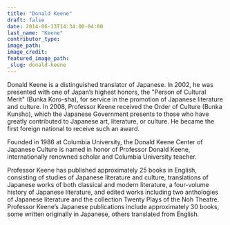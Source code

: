 ```yaml
---
title: "Donald Keene"
draft: false
date: 2014-06-13T14:34:00-04:00
last_name: "Keene"
contributor_type:
image_path:
image_credit:
featured_image_path:
_slug: donald-keene
---
```


Donald Keene is a distinguished translator of Japanese. In 2002, he was presented with one of Japan’s highest honors, the "Person of Cultural Merit" (Bunka Koro-sha), for service in the promotion of Japanese literature and culture. In 2008, Professor Keene received the Order of Culture (Bunka Kunsho), which the Japanese Government presents to those who have greatly contributed to Japanese art, literature, or culture. He became the first foreign national to receive such an award.

Founded in 1986 at Columbia University, the Donald Keene Center of Japanese Culture is named in honor of Professor Donald Keene, internationally renowned scholar and Columbia University teacher.

Professor Keene has published approximately 25 books in English, consisting of studies of Japanese literature and culture, translations of Japanese works of both classical and modern literature, a four-volume history of Japanese literature, and edited works including two anthologies of Japanese literature and the collection Twenty Plays of the Noh Theatre. Professor Keene’s Japanese publications include approximately 30 books, some written originally in Japanese, others translated from English.

